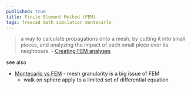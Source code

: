 ```yaml
---
published: true
title: Finite Element Method (FEM)
tags: freecad math simulation montecarlo
---
```

>  a way to calculate propagations onto a mesh, by cutting it into small pieces, and analyzing the impact of each small piece over its neighbours. - [Creating FEM analyses](https://wood-galaxy.gitbooks.io/un-guide-freecad/content/working_with_freecad/creating_fem_analyses.html)

see also
- [Montecarlo vs FEM](https://youtu.be/bZbuKOxH71o?t=243) - mesh granularity is a big issue of FEM
	- walk on sphere apply to a limited set of differential equation